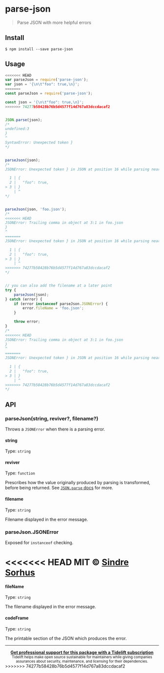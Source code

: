 # parse-json

> Parse JSON with more helpful errors

## Install

```
$ npm install --save parse-json
```

## Usage

```js
<<<<<<< HEAD
var parseJson = require('parse-json');
var json = '{\n\t"foo": true,\n}';
=======
const parseJson = require('parse-json');

const json = '{\n\t"foo": true,\n}';
>>>>>>> 74277b58428b76b5d4577f14d767a83dccdacaf2


JSON.parse(json);
/*
undefined:3
}
^
SyntaxError: Unexpected token }
*/


parseJson(json);
/*
JSONError: Unexpected token } in JSON at position 16 while parsing near '{      "foo": true,}'

  1 | {
  2 |   "foo": true,
> 3 | }
    | ^
*/


parseJson(json, 'foo.json');
/*
<<<<<<< HEAD
JSONError: Trailing comma in object at 3:1 in foo.json
}
^
=======
JSONError: Unexpected token } in JSON at position 16 while parsing near '{      "foo": true,}' in foo.json

  1 | {
  2 |   "foo": true,
> 3 | }
    | ^
>>>>>>> 74277b58428b76b5d4577f14d767a83dccdacaf2
*/


// you can also add the filename at a later point
try {
	parseJson(json);
} catch (error) {
	if (error instanceof parseJson.JSONError) {
		error.fileName = 'foo.json';
	}

	throw error;
}
/*
<<<<<<< HEAD
JSONError: Trailing comma in object at 3:1 in foo.json
}
^
=======
JSONError: Unexpected token } in JSON at position 16 while parsing near '{      "foo": true,}' in foo.json

  1 | {
  2 |   "foo": true,
> 3 | }
    | ^
>>>>>>> 74277b58428b76b5d4577f14d767a83dccdacaf2
*/
```

## API

### parseJson(string, reviver?, filename?)

Throws a `JSONError` when there is a parsing error.

#### string

Type: `string`

#### reviver

Type: `function`

Prescribes how the value originally produced by parsing is transformed, before being returned. See [`JSON.parse` docs](https://developer.mozilla.org/en-US/docs/Web/JavaScript/Reference/Global_Objects/JSON/parse#Using_the_reviver_parameter
) for more.

#### filename

Type: `string`

Filename displayed in the error message.

### parseJson.JSONError

Exposed for `instanceof` checking.

<<<<<<< HEAD
MIT © [Sindre Sorhus](http://sindresorhus.com)
=======
#### fileName

Type: `string`

The filename displayed in the error message.

#### codeFrame

Type: `string`

The printable section of the JSON which produces the error.

---

<div align="center">
	<b>
		<a href="https://tidelift.com/subscription/pkg/npm-parse-json?utm_source=npm-parse-json&utm_medium=referral&utm_campaign=readme">Get professional support for this package with a Tidelift subscription</a>
	</b>
	<br>
	<sub>
		Tidelift helps make open source sustainable for maintainers while giving companies<br>assurances about security, maintenance, and licensing for their dependencies.
	</sub>
</div>
>>>>>>> 74277b58428b76b5d4577f14d767a83dccdacaf2
